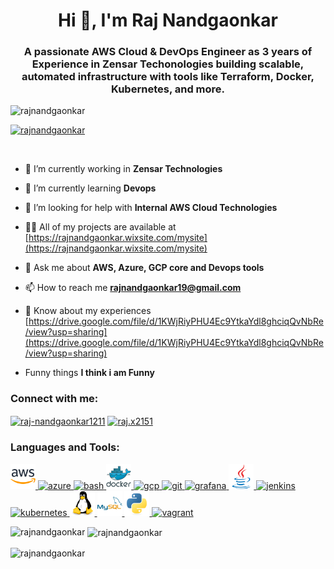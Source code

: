 <h1 align="center">Hi 👋, I'm Raj Nandgaonkar</h1>
<h3 align="center">A passionate AWS Cloud & DevOps Engineer as 3 years of Experience in Zensar Techonologies building scalable, automated infrastructure with tools like Terraform, Docker, Kubernetes, and more.</h3>

<p align="left"> <img src="https://komarev.com/ghpvc/?username=rajnandgaonkar&label=Profile%20views&color=0e75b6&style=flat" alt="rajnandgaonkar" /> </p>

<p align="left"> <a href="https://github.com/ryo-ma/github-profile-trophy"><img src="https://github-profile-trophy.vercel.app/?username=rajnandgaonkar" alt="rajnandgaonkar" /></a> </p>

<p align="left"> <a href="https://twitter.com/" target="blank"><img src="https://img.shields.io/twitter/follow/?logo=twitter&style=for-the-badge" alt="" /></a> </p>

- 🔭 I’m currently working in **Zensar Technologies**

- 🌱 I’m currently learning **Devops**

- 🤝 I’m looking for help with **Internal AWS Cloud Technologies**

- 👨‍💻 All of my projects are available at [https://rajnandgaonkar.wixsite.com/mysite](https://rajnandgaonkar.wixsite.com/mysite)

- 💬 Ask me about **AWS, Azure, GCP core and Devops tools**

- 📫 How to reach me **rajnandgaonkar19@gmail.com**

- 📄 Know about my experiences [https://drive.google.com/file/d/1KWjRiyPHU4Ec9YtkaYdl8ghciqQvNbRe/view?usp=sharing](https://drive.google.com/file/d/1KWjRiyPHU4Ec9YtkaYdl8ghciqQvNbRe/view?usp=sharing)

- Funny things **I think i am Funny**

<h3 align="left">Connect with me:</h3>
<p align="left">
<a href="https://linkedin.com/in/raj-nandgaonkar1211" target="blank"><img align="center" src="https://raw.githubusercontent.com/rahuldkjain/github-profile-readme-generator/master/src/images/icons/Social/linked-in-alt.svg" alt="raj-nandgaonkar1211" height="30" width="40" /></a>
<a href="https://instagram.com/raj.x2151" target="blank"><img align="center" src="https://raw.githubusercontent.com/rahuldkjain/github-profile-readme-generator/master/src/images/icons/Social/instagram.svg" alt="raj.x2151" height="30" width="40" /></a>
</p>

<h3 align="left">Languages and Tools:</h3>
<p align="left"> <a href="https://aws.amazon.com" target="_blank" rel="noreferrer"> <img src="https://raw.githubusercontent.com/devicons/devicon/master/icons/amazonwebservices/amazonwebservices-original-wordmark.svg" alt="aws" width="40" height="40"/> </a> <a href="https://azure.microsoft.com/en-in/" target="_blank" rel="noreferrer"> <img src="https://www.vectorlogo.zone/logos/microsoft_azure/microsoft_azure-icon.svg" alt="azure" width="40" height="40"/> </a> <a href="https://www.gnu.org/software/bash/" target="_blank" rel="noreferrer"> <img src="https://www.vectorlogo.zone/logos/gnu_bash/gnu_bash-icon.svg" alt="bash" width="40" height="40"/> </a> <a href="https://www.docker.com/" target="_blank" rel="noreferrer"> <img src="https://raw.githubusercontent.com/devicons/devicon/master/icons/docker/docker-original-wordmark.svg" alt="docker" width="40" height="40"/> </a> <a href="https://cloud.google.com" target="_blank" rel="noreferrer"> <img src="https://www.vectorlogo.zone/logos/google_cloud/google_cloud-icon.svg" alt="gcp" width="40" height="40"/> </a> <a href="https://git-scm.com/" target="_blank" rel="noreferrer"> <img src="https://www.vectorlogo.zone/logos/git-scm/git-scm-icon.svg" alt="git" width="40" height="40"/> </a> <a href="https://grafana.com" target="_blank" rel="noreferrer"> <img src="https://www.vectorlogo.zone/logos/grafana/grafana-icon.svg" alt="grafana" width="40" height="40"/> </a> <a href="https://www.java.com" target="_blank" rel="noreferrer"> <img src="https://raw.githubusercontent.com/devicons/devicon/master/icons/java/java-original.svg" alt="java" width="40" height="40"/> </a> <a href="https://www.jenkins.io" target="_blank" rel="noreferrer"> <img src="https://www.vectorlogo.zone/logos/jenkins/jenkins-icon.svg" alt="jenkins" width="40" height="40"/> </a> <a href="https://kubernetes.io" target="_blank" rel="noreferrer"> <img src="https://www.vectorlogo.zone/logos/kubernetes/kubernetes-icon.svg" alt="kubernetes" width="40" height="40"/> </a> <a href="https://www.linux.org/" target="_blank" rel="noreferrer"> <img src="https://raw.githubusercontent.com/devicons/devicon/master/icons/linux/linux-original.svg" alt="linux" width="40" height="40"/> </a> <a href="https://www.mysql.com/" target="_blank" rel="noreferrer"> <img src="https://raw.githubusercontent.com/devicons/devicon/master/icons/mysql/mysql-original-wordmark.svg" alt="mysql" width="40" height="40"/> </a> <a href="https://www.python.org" target="_blank" rel="noreferrer"> <img src="https://raw.githubusercontent.com/devicons/devicon/master/icons/python/python-original.svg" alt="python" width="40" height="40"/> </a> <a href="https://www.vagrantup.com/" target="_blank" rel="noreferrer"> <img src="https://www.vectorlogo.zone/logos/vagrantup/vagrantup-icon.svg" alt="vagrant" width="40" height="40"/> </a> </p>

<p><img align="left" src="https://github-readme-stats.vercel.app/api/top-langs?username=rajnandgaonkar&show_icons=true&locale=en&layout=compact" alt="rajnandgaonkar" /></p>

<p>&nbsp;<img align="center" src="https://github-readme-stats.vercel.app/api?username=rajnandgaonkar&show_icons=true&locale=en" alt="rajnandgaonkar" /></p>

<p><img align="center" src="https://github-readme-streak-stats.herokuapp.com/?user=rajnandgaonkar&" alt="rajnandgaonkar" /></p>

